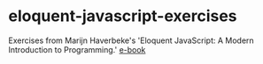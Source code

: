 # eloquent-javascript-exercises
Exercises from Marijn Haverbeke's 'Eloquent JavaScript: A Modern Introduction to Programming.'
[e-book](http://eloquentjavascript.net/)
